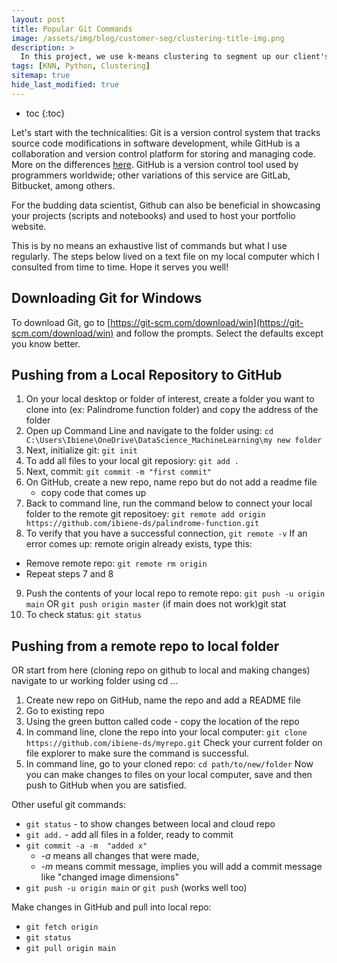 ```yaml
---
layout: post
title: Popular Git Commands
image: /assets/img/blog/customer-seg/clustering-title-img.png
description: >
  In this project, we use k-means clustering to segment up our client's customer base in order to increase business understanding, and to enhance the relevancy of targeted messaging & customer communications.
tags: [KNN, Python, Clustering]
sitemap: true
hide_last_modified: true
---
```


* toc
{:toc}

Let's start with the technicalities: Git is a version control system that tracks source code modifications in software development, while GitHub is a collaboration and version control platform for storing and managing code. More on the differences [here](https://www.simplilearn.com/tutorials/git-tutorial/git-vs-github). GitHub is a version control tool used by programmers worldwide; other variations of this service are GitLab, Bitbucket, among others.

For the budding data scientist, Github can also be beneficial in showcasing your projects (scripts and notebooks) and used to host your portfolio website.

This is by no means an exhaustive list of commands but what I use regularly. The steps below lived on a text file on my local computer which I consulted from time to time. Hope it serves you well!

## Downloading Git for Windows
To download Git, go to [https://git-scm.com/download/win](https://git-scm.com/download/win) and follow the prompts. Select the defaults except you know better. 

## Pushing from a Local Repository to GitHub

1. On your local desktop or folder of interest, create a folder you want to clone into (ex: Palindrome function folder) 
and copy the address of the folder
2. Open up Command Line and navigate to the folder using:
 `cd C:\Users\Ibiene\OneDrive\DataScience_MachineLearning\my new folder`
3. Next, initialize git:
  `git init`
4. To add all files to your local git reposiory:
  `git add .`
5. Next, commit:
  `git commit -m "first commit"`
6. On GitHub, create a new repo, name repo but do not add a readme file 
	- copy code that comes up
7. Back to command line, run the command below to connect your local folder to the remote git repositoey:
  `git remote add origin https://github.com/ibiene-ds/palindrome-function.git`
8. To verify that you have a successful connection, 
  `git remote -v`
If an error comes up: remote origin already exists, type this:
  - Remove remote repo:
    `git remote rm origin`
  - Repeat steps 7 and 8
9.  Push the contents of your local repo to remote repo:
  `git push -u origin main` OR 
  `git push origin master` (if main does not work)git stat
10. To check status:
   `git status`

## Pushing from a remote repo to local folder

OR start from here (cloning repo on github to local and making changes)
navigate to ur working folder using cd ...
1. Create new repo on GitHub, name the repo and add a README file
1. Go to existing repo
2. Using the green button called code - copy the location of the repo 
3. In command line, clone the repo into your local computer:
	`git clone https://github.com/ibiene-ds/myrepo.git`
Check your current folder on file explorer to make sure the command is successful.
4. In command line, go to your cloned repo:
  `cd path/to/new/folder`
Now you can make changes to files on your local computer, save and then push to GitHub when you are satisfied.

Other useful git commands:
- `git status` -  to show changes between local and cloud repo
- `git add.` - add all files in a folder, ready to commit 
- `git commit -a -m  "added x"`
  - *-a* means all changes that were made, 
  - *-m* means commit message, implies you will add a commit message like "changed image dimensions"
- `git push -u origin main` or `git push` (works well too)

Make changes in GitHub and pull into local repo:
- `git fetch origin` 
- `git status`
- `git pull origin main`


